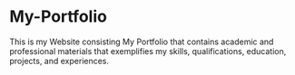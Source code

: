 # My-Portfolio
This is my Website consisting My Portfolio that contains  academic and professional materials that exemplifies my skills, qualifications, education, projects, and experiences.
